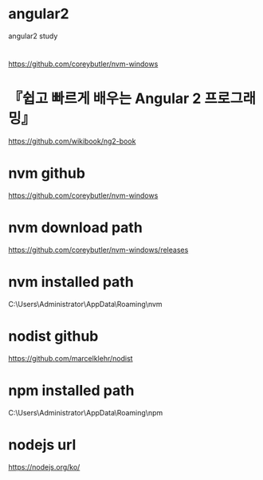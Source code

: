 # angular2
angular2 study

# 
https://github.com/coreybutler/nvm-windows

# 『쉽고 빠르게 배우는 Angular 2 프로그래밍』
https://github.com/wikibook/ng2-book

# nvm github
https://github.com/coreybutler/nvm-windows

# nvm download path
https://github.com/coreybutler/nvm-windows/releases

# nvm installed path
C:\Users\Administrator\AppData\Roaming\nvm

# nodist github
https://github.com/marcelklehr/nodist

# npm installed path
C:\Users\Administrator\AppData\Roaming\npm

# nodejs url
https://nodejs.org/ko/
